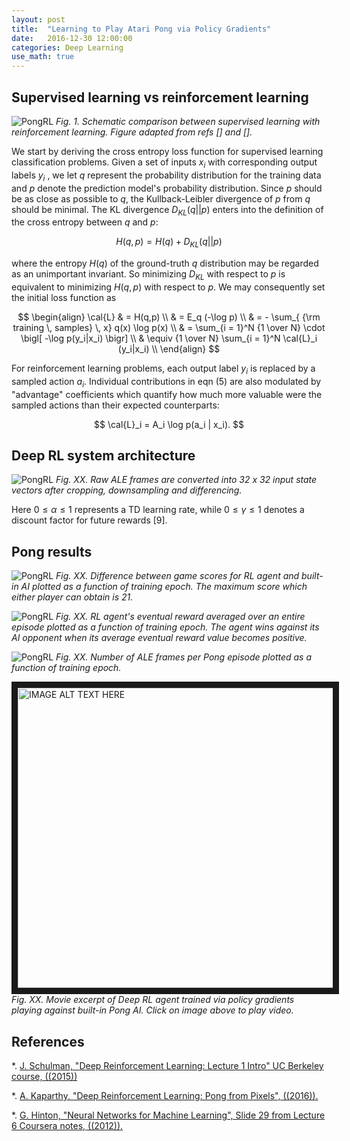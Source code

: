 ```yaml
---
layout: post
title:  "Learning to Play Atari Pong via Policy Gradients"
date:   2016-12-30 12:00:00
categories: Deep Learning
use_math: true
---
```


## Supervised learning vs reinforcement learning

![PongRL]({{site.url}}/blog/images/pong_policy_learning/SL_vs_RL.png)
*Fig. 1. Schematic comparison between supervised learning
with reinforcement learning.  Figure adapted from refs [] and [].*


We start by deriving the cross entropy loss function for supervised
learning classification problems.  Given a set of inputs $x_i$ with
corresponding output labels $y_i$ , we let $q$ represent the probability
distribution for the training data and $p$ denote the prediction model's
probability distribution.  Since $p$ should be as close as possible to $q$,
the Kullback-Leibler divergence of $p$ from $q$ should be minimal.  The KL
divergence $D_{KL}(q || p)$ enters into the definition of the cross entropy
between $q$ and $p$:

$$ H(q,p) = H(q) + D_{KL}(q || p) $$

where the entropy $H(q)$ of the ground-truth $q$ distribution may be
regarded as an unimportant invariant.  So minimizing $D_{KL}$ with respect
to $p$ is equivalent to minimizing $H(q,p)$ with respect to $p$.  We may
consequently set the initial loss function as

$$ \begin{align}
\cal{L} & = H(q,p) \\
        & = E_q (-\log p) \\
        & = - \sum_{ {\rm training \, samples} \, x} q(x) \log p(x) \\
	& = \sum_{i = 1}^N {1 \over N} \cdot \bigl[ -\log p(y_i|x_i) \bigr] \\
	& \equiv {1 \over N} \sum_{i = 1}^N \cal{L}_i (y_i|x_i) \\
\end{align}
$$

For reinforcement learning problems, each output label $y_i$ is replaced by
a sampled action $a_i$.  Individual contributions in eqn (5) are also
modulated by "advantage" coefficients which quantify how much more valuable
were the sampled actions than their expected counterparts:

$$ \cal{L}_i = A_i \log p(a_i | x_i). $$


## Deep RL system architecture

![PongRL]({{site.url}}/blog/images/pong_policy_learning/preprocessing.png)
*Fig. XX. Raw ALE frames are converted into 32 x 32 input state vectors
after cropping, downsampling and differencing.*

Here $0 \le \alpha \le 1$ represents a TD learning rate, while $0 \le
\gamma \le 1$ denotes a discount factor for future rewards [9].

## Pong results



![PongRL]({{site.url}}/blog/images/pong_policy_learning/padded_delta_game_scores.jpg)
*Fig. XX. Difference between game scores for RL agent and built-in AI
plotted as a function of training epoch.  The maximum score which either
player can obtain is 21.*

![PongRL]({{site.url}}/blog/images/pong_policy_learning/padded_eventual_rewards.jpg)
*Fig. XX. RL agent's eventual reward averaged over an entire episode
plotted as a function of training epoch.  The agent wins against its AI
opponent when its average eventual reward value becomes positive.*


![PongRL]({{site.url}}/blog/images/pong_policy_learning/padded_frames_history.jpg)
*Fig. XX. Number of ALE frames per Pong episode plotted as a function of
training epoch.*


<a href="http://www.youtube.com/watch?feature=player_embedded&v=5C4_ztYXZZY"
target="_blank"><img src="http://img.youtube.com/vi/5C4_ztYXZZY/0.jpg"
alt="IMAGE ALT TEXT HERE" width="720" height="480" border="10" /></a>
*Fig. XX.  Movie excerpt of Deep RL agent trained via policy gradients playing
against built-in Pong AI.  Click on image above to play video.*


## References

*.  [J. Schulman, "Deep Reinforcement Learning: Lecture 1 Intro" UC
Berkeley course, ((2015))]()

*.  [A. Kaparthy, "Deep Reinforcement Learning: Pong from Pixels", ((2016)).](
http://karpathy.github.io/2016/05/31/rl/)

*. [G. Hinton, "Neural Networks for Machine Learning", Slide 29 from
Lecture 6 Coursera notes,
((2012)).](https://www.coursera.org/learn/neural-networks)

